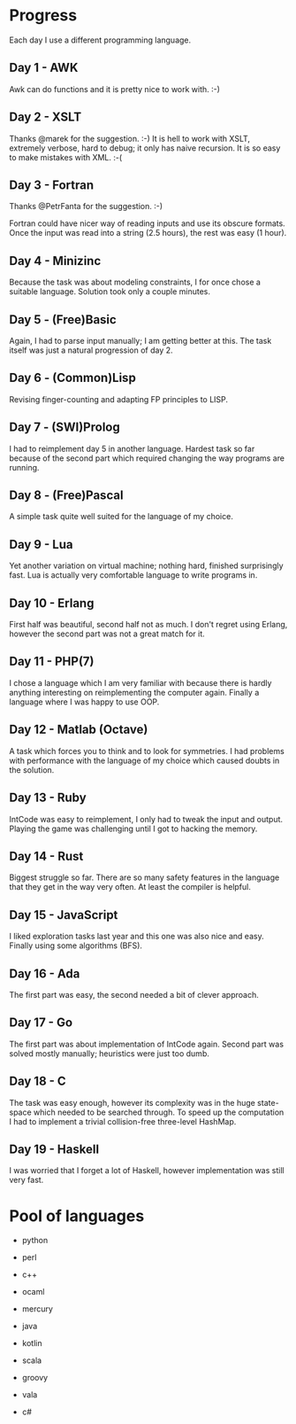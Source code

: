 # Progress

Each day I use a different programming language.

## Day 1 - AWK

Awk can do functions and it is pretty nice to work with. :-)

## Day 2 - XSLT

Thanks @marek for the suggestion. :-)
It is hell to work with XSLT, extremely verbose, hard to debug; it only has naive recursion.
It is so easy to make mistakes with XML. :-(

## Day 3 - Fortran

Thanks @PetrFanta for the suggestion. :-)

Fortran could have nicer way of reading inputs and use its obscure formats.
Once the input was read into a string (2.5 hours), the rest was easy (1 hour).

## Day 4 - Minizinc

Because the task was about modeling constraints, I for once chose a suitable language.
Solution took only a couple minutes.

## Day 5 - (Free)Basic

Again, I had to parse input manually; I am getting better at this.
The task itself was just a natural progression of day 2.

## Day 6 - (Common)Lisp

Revising finger-counting and adapting FP principles to LISP.

## Day 7 - (SWI)Prolog

I had to reimplement day 5 in another language.
Hardest task so far because of the second part which required changing the way programs are running.

## Day 8 - (Free)Pascal

A simple task quite well suited for the language of my choice.

## Day 9 - Lua

Yet another variation on virtual machine; nothing hard, finished surprisingly fast.
Lua is actually very comfortable language to write programs in.

## Day 10 - Erlang

First half was beautiful, second half not as much.
I don't regret using Erlang, however the second part was not a great match for it.

## Day 11 - PHP(7)

I chose a language which I am very familiar with because there is hardly anything interesting on reimplementing the computer again.
Finally a language where I was happy to use OOP.

## Day 12 - Matlab (Octave)

A task which forces you to think and to look for symmetries.
I had problems with performance with the language of my choice which caused doubts in the solution.

## Day 13 - Ruby

IntCode was easy to reimplement, I only had to tweak the input and output.
Playing the game was challenging until I got to hacking the memory.

## Day 14 - Rust

Biggest struggle so far.
There are so many safety features in the language that they get in the way very often.
At least the compiler is helpful.

## Day 15 - JavaScript

I liked exploration tasks last year and this one was also nice and easy.
Finally using some algorithms (BFS).

## Day 16 - Ada

The first part was easy, the second needed a bit of clever approach.

## Day 17 - Go 

The first part was about implementation of IntCode again.
Second part was solved mostly manually; heuristics were just too dumb.

## Day 18 - C

The task was easy enough, however its complexity was in the huge state-space which needed to be searched through.
To speed up the computation I had to implement a trivial collision-free three-level HashMap.

## Day 19 - Haskell

I was worried that I forget a lot of Haskell, however implementation was still very fast.

# Pool of languages
* python
* perl
* c++
* ocaml
* mercury

* java
* kotlin
* scala
* groovy
* vala
* c#

